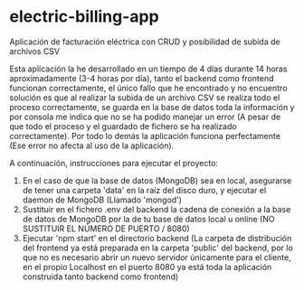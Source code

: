 # electric-billing-app
Aplicación de facturación eléctrica con CRUD y posibilidad de subida de archivos CSV

Esta aplicación la he desarrollado en un tiempo de 4 días durante 14 horas aproximadamente (3-4 horas por día), tanto el backend como frontend funcionan correctamente, el único fallo que he encontrado y no encuentro solución es que al realizar la subida de un archivo CSV se realiza todo el proceso correctamente, se guarda en la base de datos toda la información y por consola me indica que no se ha podido manejar un error (A pesar de que todo el proceso y el guardado de fichero se ha realizado correctamente). Por todo lo demás la aplicación funciona perfectamente (Ese error no afecta al uso de la aplicación).

A continuación, instrucciones para ejecutar el proyecto:

1. En el caso de que la base de datos (MongoDB) sea en local, asegurarse de tener una carpeta 'data' en la raíz del disco duro, y ejecutar el daemon de MongoDB (Llamado 'mongod')
2. Sustituir en el fichero .env del backend la cadena de conexión a la base de datos de MongoDB por la de tu base de datos local u online (NO SUSTITUIR EL NÚMERO DE PUERTO / 8080)
3. Ejecutar 'npm start' en el directorio backend (La carpeta de distribución del frontend ya está preparada en la carpeta 'public' del backend, por lo que no es necesario abrir un nuevo servidor únicamente para el cliente, en el propio Localhost en el puerto 8080 ya está toda la aplicación construida tanto backend como frontend)
